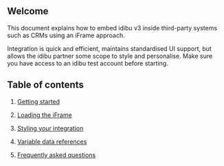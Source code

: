 ## Welcome

This document explains how to embed idibu v3 inside third-party systems such as CRMs using an iFrame approach. 

Integration is quick and efficient, maintains standardised UI support, but allows the idibu partner some scope to style and personalise. Make sure you have access to an idibu test account before starting.

## Table of contents

1. [Getting started](https://github.com/oneworldmarket/idibu-v3-api/blob/master/stuff/iFrame%20integration/Getting%20started.md)

2. [Loading the iFrame](https://github.com/oneworldmarket/idibu-v3-api/blob/master/stuff/iFrame%20integration/Loading%20the%20iFrame.md)

3. [Styling your integration](https://github.com/oneworldmarket/idibu-v3-api/blob/master/stuff/iFrame%20integration/Styling%20your%20integration.md)

4. [Variable data references](https://github.com/oneworldmarket/idibu-v3-api/blob/master/stuff/iFrame%20integration/Variable%20data%20references.md)

5. [Frequently asked questions](https://github.com/oneworldmarket/idibu-v3-api/blob/master/stuff/iFrame%20integration/Frequently%20asked%20questions.md)
